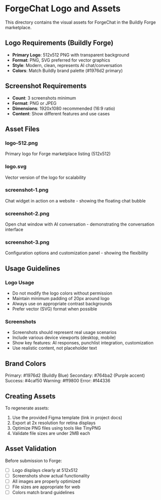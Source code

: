 # ForgeChat Logo and Assets

This directory contains the visual assets for ForgeChat in the Buildly Forge marketplace.

## Logo Requirements (Buildly Forge)
- **Primary Logo**: 512x512 PNG with transparent background
- **Format**: PNG, SVG preferred for vector graphics
- **Style**: Modern, clean, represents AI chat/conversation
- **Colors**: Match Buildly brand palette (#1976d2 primary)

## Screenshot Requirements
- **Count**: 3 screenshots minimum
- **Format**: PNG or JPEG
- **Dimensions**: 1920x1080 recommended (16:9 ratio)
- **Content**: Show different features and use cases

## Asset Files

### logo-512.png
Primary logo for Forge marketplace listing (512x512)

### logo.svg  
Vector version of the logo for scalability

### screenshot-1.png
Chat widget in action on a website - showing the floating chat bubble

### screenshot-2.png
Open chat window with AI conversation - demonstrating the conversation interface

### screenshot-3.png
Configuration options and customization panel - showing the flexibility

## Usage Guidelines

### Logo Usage
- Do not modify the logo colors without permission
- Maintain minimum padding of 20px around logo
- Always use on appropriate contrast backgrounds
- Prefer vector (SVG) format when possible

### Screenshots
- Screenshots should represent real usage scenarios
- Include various device viewports (desktop, mobile)
- Show key features: AI responses, punchlist integration, customization
- Use realistic content, not placeholder text

## Brand Colors

Primary: #1976d2 (Buildly Blue)
Secondary: #764ba2 (Purple accent)  
Success: #4caf50
Warning: #ff9800
Error: #f44336

## Creating Assets

To regenerate assets:
1. Use the provided Figma template (link in project docs)
2. Export at 2x resolution for retina displays
3. Optimize PNG files using tools like TinyPNG
4. Validate file sizes are under 2MB each

## Asset Validation

Before submission to Forge:
- [ ] Logo displays clearly at 512x512
- [ ] Screenshots show actual functionality
- [ ] All images are properly optimized
- [ ] File sizes are appropriate for web
- [ ] Colors match brand guidelines